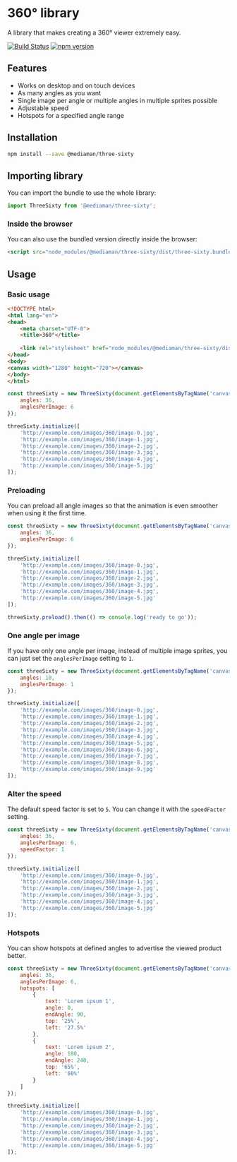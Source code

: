 # 360° library

A library that makes creating a 360° viewer extremely easy.

[![Build Status](https://travis-ci.org/mediamanDE/three-sixty.svg?branch=master)](https://travis-ci.org/mediamanDE/three-sixty)
[![npm version](https://badge.fury.io/js/%40mediaman%2Fthree-sixty.svg)](https://badge.fury.io/js/%40mediaman%2Fthree-sixty)

## Features

  - Works on desktop and on touch devices
  - As many angles as you want
  - Single image per angle or multiple angles in multiple sprites possible
  - Adjustable speed
  - Hotspots for a specified angle range
 
## Installation

```bash
npm install --save @mediaman/three-sixty
```

## Importing library

You can import the bundle to use the whole library:

```javascript
import ThreeSixty from '@mediaman/three-sixty';
```

### Inside the browser

You can also use the bundled version directly inside the browser:

```html
<script src="node_modules/@mediaman/three-sixty/dist/three-sixty.bundle.js"></script>
```

## Usage

### Basic usage

```html
<!DOCTYPE html>
<html lang="en">
<head>
    <meta charset="UTF-8">
    <title>360°</title>
    
    <link rel="stylesheet" href="node_modules/@mediaman/three-sixty/dist/three-sixty.css">
</head>
<body>
<canvas width="1280" height="720"></canvas>
</body>
</html>
```

```javascript
const threeSixty = new ThreeSixty(document.getElementsByTagName('canvas')[0], {
    angles: 36,
    anglesPerImage: 6
});

threeSixty.initialize([
    'http://example.com/images/360/image-0.jpg',
    'http://example.com/images/360/image-1.jpg',
    'http://example.com/images/360/image-2.jpg',
    'http://example.com/images/360/image-3.jpg',
    'http://example.com/images/360/image-4.jpg',
    'http://example.com/images/360/image-5.jpg'
]);
```

### Preloading

You can preload all angle images so that the animation is even smoother when using it the first time.

```javascript
const threeSixty = new ThreeSixty(document.getElementsByTagName('canvas')[0], {
    angles: 36,
    anglesPerImage: 6
});

threeSixty.initialize([
    'http://example.com/images/360/image-0.jpg',
    'http://example.com/images/360/image-1.jpg',
    'http://example.com/images/360/image-2.jpg',
    'http://example.com/images/360/image-3.jpg',
    'http://example.com/images/360/image-4.jpg',
    'http://example.com/images/360/image-5.jpg'
]);

threeSixty.preload().then(() => console.log('ready to go'));
```

### One angle per image

If you have only one angle per image, instead of multiple image sprites, you can just set the `anglesPerImage` setting to `1`.

```javascript
const threeSixty = new ThreeSixty(document.getElementsByTagName('canvas')[0], {
    angles: 10,
    anglesPerImage: 1
});

threeSixty.initialize([
    'http://example.com/images/360/image-0.jpg',
    'http://example.com/images/360/image-1.jpg',
    'http://example.com/images/360/image-2.jpg',
    'http://example.com/images/360/image-3.jpg',
    'http://example.com/images/360/image-4.jpg',
    'http://example.com/images/360/image-5.jpg',
    'http://example.com/images/360/image-6.jpg',
    'http://example.com/images/360/image-7.jpg',
    'http://example.com/images/360/image-8.jpg',
    'http://example.com/images/360/image-9.jpg'
]);
```

### Alter the speed

The default speed factor is set to `5`. You can change it with the `speedFactor` setting.

```javascript
const threeSixty = new ThreeSixty(document.getElementsByTagName('canvas')[0], {
    angles: 36,
    anglesPerImage: 6,
    speedFactor: 1
});

threeSixty.initialize([
    'http://example.com/images/360/image-0.jpg',
    'http://example.com/images/360/image-1.jpg',
    'http://example.com/images/360/image-2.jpg',
    'http://example.com/images/360/image-3.jpg',
    'http://example.com/images/360/image-4.jpg',
    'http://example.com/images/360/image-5.jpg'
]);
```

### Hotspots

You can show hotspots at defined angles to advertise the viewed product better.

```javascript
const threeSixty = new ThreeSixty(document.getElementsByTagName('canvas')[0], {
    angles: 36,
    anglesPerImage: 6,
    hotspots: [
        {
            text: 'Lorem ipsum 1',
            angle: 0,
            endAngle: 90,
            top: '25%',
            left: '27.5%'
        },
        {
            text: 'Lorem ipsum 2',
            angle: 180,
            endAngle: 240,
            top: '65%',
            left: '60%'
        }
    ]
});

threeSixty.initialize([
    'http://example.com/images/360/image-0.jpg',
    'http://example.com/images/360/image-1.jpg',
    'http://example.com/images/360/image-2.jpg',
    'http://example.com/images/360/image-3.jpg',
    'http://example.com/images/360/image-4.jpg',
    'http://example.com/images/360/image-5.jpg'
]);
```
